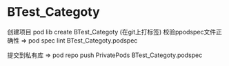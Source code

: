 # BTest_Categoty
创建项目 pod lib create BTest_Categoty
(在git上打标签)
校验ppodspec文件正确性 => pod spec lint BTest_Categoty.podspec

提交到私有库 =>  pod repo push PrivatePods BTest_Categoty.podspec
